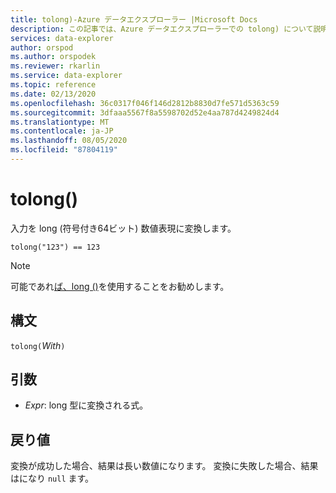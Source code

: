 ```yaml
---
title: tolong)-Azure データエクスプローラー |Microsoft Docs
description: この記事では、Azure データエクスプローラーでの tolong) について説明します。
services: data-explorer
author: orspod
ms.author: orspodek
ms.reviewer: rkarlin
ms.service: data-explorer
ms.topic: reference
ms.date: 02/13/2020
ms.openlocfilehash: 36c0317f046f146d2812b8830d7fe571d5363c59
ms.sourcegitcommit: 3dfaaa5567f8a5598702d52e4aa787d4249824d4
ms.translationtype: MT
ms.contentlocale: ja-JP
ms.lasthandoff: 08/05/2020
ms.locfileid: "87804119"
---
```

# <a name="tolong"></a>tolong()

入力を long (符号付き64ビット) 数値表現に変換します。

```kusto
tolong("123") == 123
```

> [!NOTE]
> 可能であれ[ば、long ()](./scalar-data-types/long.md)を使用することをお勧めします。

## <a name="syntax"></a>構文

`tolong(`*With*`)`

## <a name="arguments"></a>引数

* *Expr*: long 型に変換される式。 

## <a name="returns"></a>戻り値

変換が成功した場合、結果は長い数値になります。
変換に失敗した場合、結果はになり `null` ます。
 